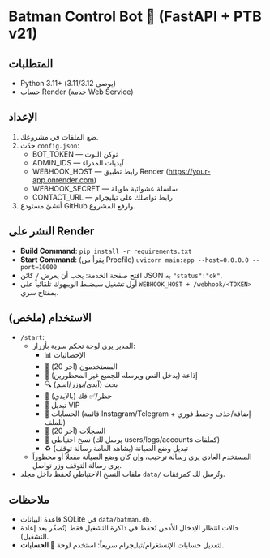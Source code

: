 # Batman Control Bot 🦇 (FastAPI + PTB v21)

## المتطلبات
- Python 3.11+ (يوصى 3.11/3.12)
- حساب Render (خدمة Web Service)

## الإعداد
1) ضع الملفات في مشروعك.
2) حدّث `config.json`:
   - BOT_TOKEN — توكن البوت
   - ADMIN_IDS — آيديات المدراء
   - WEBHOOK_HOST — رابط تطبيق Render (https://your-app.onrender.com)
   - WEBHOOK_SECRET — سلسلة عشوائية طويلة
   - CONTACT_URL — رابط تواصلك على تيليجرام
3) أنشئ مستودع GitHub وارفع المشروع.

## النشر على Render
- **Build Command**: `pip install -r requirements.txt`
- **Start Command**: (يقرأ من Procfile) `uvicorn main:app --host=0.0.0.0 --port=10000`
- افتح صفحة الخدمة: يجب أن يعرض `/` كائن JSON به `"status":"ok"`.
- أول تشغيل سيضبط الويبهوك تلقائياً على `WEBHOOK_HOST + /webhook/<TOKEN>` بمفتاح سري.

## الاستخدام (ملخص)
- `/start`:
  - المدير يرى لوحة تحكم سرية بأزرار:
    - 📊 الإحصائيات
    - 👥 المستخدمون (آخر 20)
    - 📣 إذاعة (يدخل النص ويرسله للجميع غير المحظورين)
    - 🔍 بحث (آيدي/يوزر/اسم)
    - 🚫 حظر/✅ فك (بالآيدي)
    - 💎 تبديل VIP
    - 🧩 الحسابات (قائمة Instagram/Telegram + إضافة/حذف وحفظ فوري للملف)
    - 📝 السجلّات (آخر 20)
    - 🧰 نسخ احتياطي (يرسل لك users/logs/accounts كملفات)
    - ♻️ تبديل وضع الصيانة (يشاهد العامة رسالة توقف)
  - المستخدم العادي يرى رسالة ترحيب، وإن كان وضع الصيانة مفعلاً أو محظوراً يرى رسالة التوقف وزر تواصل.
- ملفات النسخ الاحتياطي تُحفظ داخل مجلد `data/` وتُرسل لك كمرفقات.

## ملاحظات
- قاعدة البيانات SQLite في `data/batman.db`.
- حالات انتظار الإدخال للأدمن تُحفظ في ذاكرة التشغيل فقط (تُصفّر بعد إعادة التشغيل).
- لتعديل حسابات الإنستغرام/تيليجرام سريعاً: استخدم لوحة **🧩 الحسابات**.
